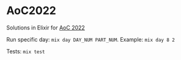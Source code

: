 # AoC2022

Solutions in Elixir for [AoC 2022](https://adventofcode.com/2022)

Run specific day: `mix day DAY_NUM PART_NUM`. Example: `mix day 8 2`

Tests: `mix test`
